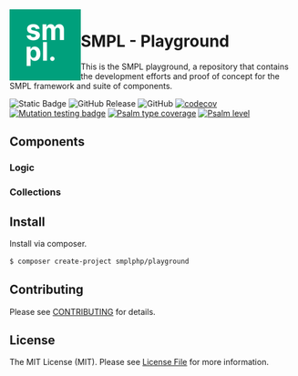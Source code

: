 <img src="smpl-logo.png" alt="SMPL" align="left">

# SMPL - Playground

This is the SMPL playground, a repository that contains the development efforts and proof of concept for the 
SMPL framework and suite of components.

![Static Badge](https://img.shields.io/badge/php-8.3-blue)
![GitHub Release](https://img.shields.io/github/v/release/smplphp/playground)
![GitHub](https://img.shields.io/github/license/smplphp/playground)
[![codecov](https://codecov.io/gh/smplphp/playground/branch/main/graph/badge.svg?token=FHJ41NQMTA)](https://codecov.io/gh/smplphp/playground)
[![Mutation testing badge](https://img.shields.io/endpoint?style=flat&url=https%3A%2F%2Fbadge-api.stryker-mutator.io%2Fgithub.com%2Fsmplphp%2Fplayground%2Fmain)](https://dashboard.stryker-mutator.io/reports/github.com/smplphp/playground/main)
[![Psalm type coverage](https://shepherd.dev/github/smplphp/playground/coverage.svg)](https://shepherd.dev/github/smplphp/playground)
[![Psalm level](https://shepherd.dev/github/smplphp/playground/level.svg)](https://shepherd.dev/github/smplphp/playground)

## Components

### Logic

### Collections

## Install

Install via composer.

```bash
$ composer create-project smplphp/playground
```

## Contributing

Please see [CONTRIBUTING](CONTRIBUTING.md) for details.

## License

The MIT License (MIT). Please see [License File](https://github.com/smplphp/playground/blob/master/LICENSE.md) for more information.

